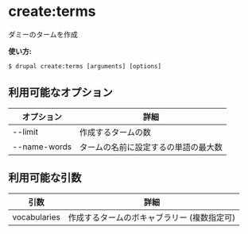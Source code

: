 # create:terms
ダミーのタームを作成

**使い方:**
```
$ drupal create:terms [arguments] [options]
```

## 利用可能なオプション
オプション | 詳細
-------|-------------
--limit | 作成するタームの数
--name-words | タームの名前に設定するの単語の最大数

## 利用可能な引数
引数 | 詳細
---------|-------------
vocabularies | 作成するタームのボキャブラリー (複数指定可)
